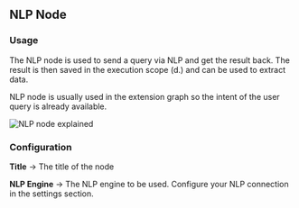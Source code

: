 ## NLP Node

### Usage

The NLP node is used to send a query via NLP and get the result back. The result is then saved in the execution scope (d.) and can be used to extract data.

NLP node is usually used in the extension graph so the intent of the user query is already available.

![NLP node explained](https://content.convai.studio/docs/nodes/nlp/1.png)

### Configuration

**Title** → The title of the node

**NLP Engine** → The NLP engine to be used. Configure your NLP connection in the settings section.
